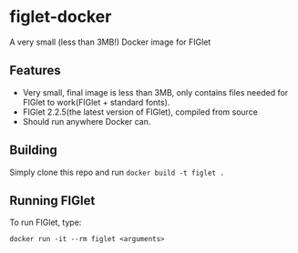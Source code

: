 # figlet-docker

A very small (less than 3MB!) Docker image for FIGlet

## Features
- Very small, final image is less than 3MB, only contains files needed for FIGlet to work(FIGlet + standard fonts).
- FIGlet 2.2.5(the latest version of FIGlet), compiled from source
- Should run anywhere Docker can.

## Building

Simply clone this repo and run
``docker build -t figlet .``

## Running FIGlet

To run FIGlet, type:
````
docker run -it --rm figlet <arguments>
````
